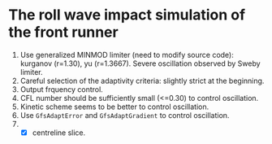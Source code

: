 # The roll wave impact simulation of the front runner
1. Use generalized MINMOD limiter (need to modify source code): kurganov (r=1.30), yu (r=1.3667). Severe oscillation observed by Sweby limiter.
2. Careful selection of the adaptivity criteria: slightly strict at the beginning.
3. Output frquency control.
4. CFL number should be sufficiently small (<=0.30) to control oscillation.
5. Kinetic scheme seems to be better to control oscillation.
6. Use `GfsAdaptError` and `GfsAdaptGradient` to control oscillation.
7.  - [x] centreline slice.
